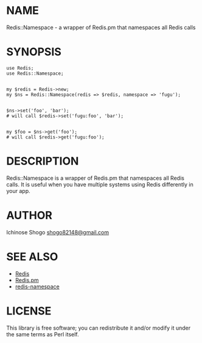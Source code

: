 # NAME

Redis::Namespace - a wrapper of Redis.pm that namespaces all Redis calls



# SYNOPSIS

    use Redis;
    use Redis::Namespace;
    

    my $redis = Redis->new;
    my $ns = Redis::Namespace(redis => $redis, namespace => 'fugu');
    

    $ns->set('foo', 'bar');
    # will call $redis->set('fugu:foo', 'bar');
    

    my $foo = $ns->get('foo');
    # will call $redis->get('fugu:foo');



# DESCRIPTION

Redis::Namespace is a wrapper of Redis.pm that namespaces all Redis calls.
It is useful when you have multiple systems using Redis differently in your app.



# AUTHOR

Ichinose Shogo <shogo82148@gmail.com>



# SEE ALSO

- [Redis](http://redis.io/)
- [Redis.pm](https://github.com/melo/perl-redis)
- [redis-namespace](https://github.com/resque/redis-namespace)

# LICENSE

This library is free software; you can redistribute it and/or modify
it under the same terms as Perl itself.
